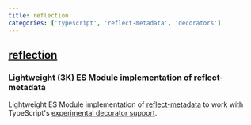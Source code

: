 ```yaml
---
title: reflection
categories: ['typescript', 'reflect-metadata', 'decorators']
---
```

## [reflection](https://github.com/abraham/reflection)

### Lightweight (3K) ES Module implementation of reflect-metadata


Lightweight ES Module implementation of [reflect-metadata](https://github.com/rbuckton/reflect-metadata/) to work with TypeScript's [experimental decorator support](https://www.typescriptlang.org/docs/handbook/decorators.html).
